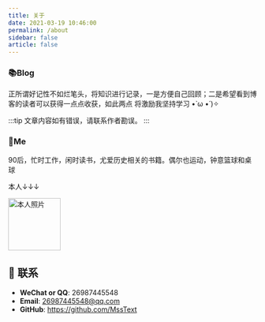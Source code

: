 ```yaml
---
title: 关于
date: 2021-03-19 10:46:00
permalink: /about
sidebar: false
article: false
--- 
```


### 📚Blog

正所谓好记性不如烂笔头，将知识进行记录，一是方便自己回顾；二是希望看到博客的读者可以获得一点点收获，如此两点
将激励我坚持学习 •̀ ω •́ )✧

:::tip
文章内容如有错误，请联系作者勘误。
:::

### 🐼Me

90后，忙时工作，闲时读书，尤爱历史相关的书籍。偶尔也运动，钟意篮球和桌球

本人↓↓↓

<img src='https://images.qipeilong.cn/promotion/20210318/f6a81203e7b8d6f635221f16c0183398_w960_h1280.jpeg' alt='本人照片' style="width:106px;">


## :email: 联系

- **WeChat or QQ**: <a :href="qqUrl" class='qq'>26987445548</a>
- **Email**:  <a href="mailto:2698745548@qq.com">26987445548@qq.com</a>
- **GitHub**: <https://github.com/MssText>


<script>
  export default {
    data(){
      return {
        qqUrl: 'tencent://message/?uin=894072666&Site=&Menu=yes'
      }
    },
    mounted(){
      const flag =  navigator.userAgent.match(/(phone|pad|pod|iPhone|iPod|ios|iPad|Android|Mobile|BlackBerry|IEMobile|MQQBrowser|JUC|Fennec|wOSBrowser|BrowserNG|WebOS|Symbian|Windows Phone)/i);
      if(flag){
        this.qqUrl = 'mqqwpa://im/chat?chat_type=wpa&uin=894072666&version=1&src_type=web&web_src=oicqzone.com'
      }
    }
  }
</script>
